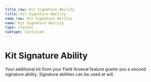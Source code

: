 ```yaml
---
title_raw: Kit Signature Ability
title: Kit Signature Ability
name_raw: Kit Signature Ability
name: Kit Signature Ability
type: classes
subtype: tactician
---
```


# Kit Signature Ability

Your additional kit from your Field Arsenal feature grants you a second signature ability. Signature abilities can be used at will.
